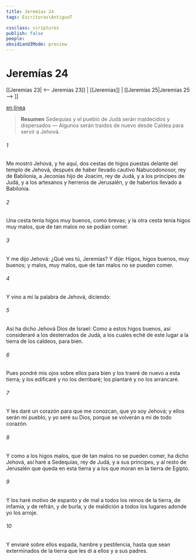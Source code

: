 ```yaml
---
title: Jeremías 24
tags: Escrituras\AntiguoT

cssclass: scriptures
publish: false
people:
obsidianUIMode: preview
---
```


# Jeremías 24
[[Jeremías 23| <-- Jeremías 23]] | [[Jeremías]] | [[Jeremías 25|Jeremías 25 --> ]]

[en línea](https://churchofjesuschrist.org/study/scriptures/ot/jer/24?lang=spa)

> __Resumen__
Sedequías y el pueblo de Judá serán maldecidos y dispersados — Algunos serán traídos de nuevo desde Caldea para servir a Jehová.

###### 1 
Me mostró Jehová, y he aquí, dos cestas de higos puestas delante del templo de Jehová, después de haber llevado cautivo Nabucodonosor, rey de Babilonia, a Jeconías hijo de Joacim, rey de Judá, y a los príncipes de Judá, y a los artesanos y herreros de Jerusalén, y de haberlos llevado a Babilonia.

###### 2 
Una cesta tenía higos muy buenos, como brevas; y la otra cesta tenía higos muy malos, que de tan malos no se podían comer.

###### 3 
Y me dijo Jehová: ¿Qué ves tú, Jeremías? Y dije: Higos, higos buenos, muy buenos; y malos, muy malos, que de tan malos no se pueden comer.

###### 4 
Y vino a mí la palabra de Jehová, diciendo:

###### 5 
Así ha dicho Jehová Dios de Israel: Como a estos higos buenos, así consideraré a los desterrados de Judá, a los cuales eché de este lugar a la tierra de los caldeos, para bien.

###### 6 
Pues pondré mis ojos sobre ellos para bien y los traeré de nuevo a esta tierra; y los edificaré y no los derribaré; los plantaré y no los arrancaré.

###### 7 
Y les daré un corazón para que me conozcan, que yo soy Jehová; y ellos serán mi pueblo, y yo seré su Dios, porque se volverán a mí de todo corazón.

###### 8 
Y como a los higos malos, que de tan malos no se pueden comer, ha dicho Jehová, así haré a Sedequías, rey de Judá, y a sus príncipes, y al resto de Jerusalén que queda en esta tierra y a los que moran en la tierra de Egipto.

###### 9 
Y los haré motivo de espanto y de mal a todos los reinos de la tierra, de infamia, y de refrán, y de burla, y de maldición a todos los lugares adonde yo los arroje.

###### 10 
Y enviaré sobre ellos espada, hambre y pestilencia, hasta que sean exterminados de la tierra que les di a ellos y a sus padres.

